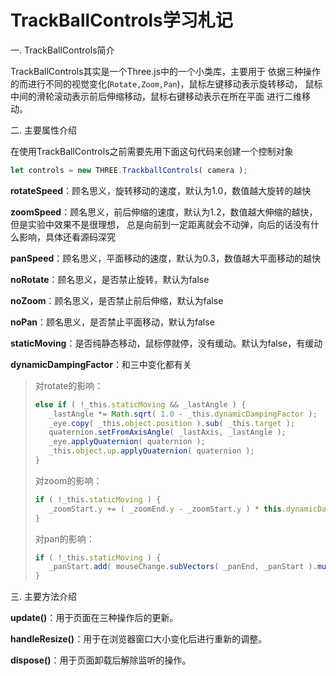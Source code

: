 # TrackBallControls学习札记

一. TrackBallControls简介

TrackBallControls其实是一个Three.js中的一个小类库，主要用于
依据三种操作的而进行不同的视觉变化(`Rotate,Zoom,Pan`)，鼠标左键移动表示旋转移动，
鼠标中间的滑轮滚动表示前后伸缩移动，鼠标右键移动表示在所在平面
进行二维移动。

二. 主要属性介绍

在使用TrackBallControls之前需要先用下面这句代码来创建一个控制对象
```javascript
let controls = new THREE.TrackballControls( camera );
```

**rotateSpeed**：顾名思义，旋转移动的速度，默认为1.0，数值越大旋转的越快

**zoomSpeed**：顾名思义，前后伸缩的速度，默认为1.2，数值越大伸缩的越快，但是实验中效果不是很理想，
总是向前到一定距离就会不动弹，向后的话没有什么影响，具体还看源码深究

**panSpeed**：顾名思义，平面移动的速度，默认为0.3，数值越大平面移动的越快

**noRotate**：顾名思义，是否禁止旋转，默认为false

**noZoom**：顾名思义，是否禁止前后伸缩，默认为false

**noPan**：顾名思义，是否禁止平面移动，默认为false

**staticMoving**：是否纯静态移动，鼠标停就停，没有缓动。默认为false，有缓动

**dynamicDampingFactor**：和三中变化都有关
> 对rotate的影响：
> ```javascript
> else if ( !_this.staticMoving && _lastAngle ) {
>    _lastAngle *= Math.sqrt( 1.0 - _this.dynamicDampingFactor );
>    _eye.copy( _this.object.position ).sub( _this.target );
>    quaternion.setFromAxisAngle( _lastAxis, _lastAngle );
>    _eye.applyQuaternion( quaternion );
>    _this.object.up.applyQuaternion( quaternion );
> }
> ```
> 对zoom的影响：
> ```javascript
> if ( !_this.staticMoving ) {
>    _zoomStart.y += ( _zoomEnd.y - _zoomStart.y ) * this.dynamicDampingFactor;
> }
> ```
> 对pan的影响：
> ```javascript
> if ( !_this.staticMoving ) {
>    _panStart.add( mouseChange.subVectors( _panEnd, _panStart ).multiplyScalar( _this.dynamicDampingFactor ) );
> }
> ```

三. 主要方法介绍

**update()**：用于页面在三种操作后的更新。

**handleResize()**：用于在浏览器窗口大小变化后进行重新的调整。

**dispose()**：用于页面卸载后解除监听的操作。
